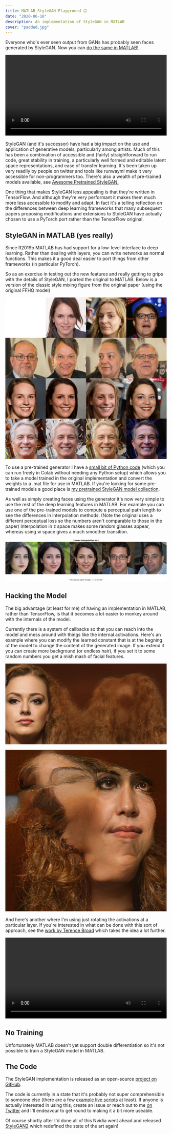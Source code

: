 ```yaml
---
title: MATLAB StyleGAN Playground 🙃
date: "2020-06-18"
description: An implementation of StyleGAN in MATLAB
cover: "padded.jpg"
---
```


Everyone who's ever seen output from GANs has probably seen faces generated by StyleGAN. Now you can [do the same in MATLAB!](https://github.com/justinpinkney/stylegan-matlab-playground)

<p align="center">
<video controls src="circle.mp4" width=100%></video>
</p>

StyleGAN (and it's successor) have had a big impact on the use and application of generative models, particularly among artists. Much of this has been a combination of accessible and (fairly) straightforward to run code, great stability in training, a particularly well formed and editable latent space representations, and ease of transfer learning. It's been taken up very readily by people on twitter and tools like runwayml make it very accessible for non-programmers too. There's also a wealth of pre-trained models available, see [Awesome Pretrained StyleGAN.](https://github.com/justinpinkney/awesome-pretrained-stylegan)

One thing that makes StyleGAN less appealing is that they're written in TensorFlow. And although they're very performant it makes them much more less accessible to modify and adapt. In fact it's a telling reflection on the differences between deep learning frameworks that many subsequent papers proposing modifications and extensions to StyleGAN have actually chosen to use a PyTorch port rather than the TensorFlow original.

## StyleGAN in MATLAB (yes really)
    
Since R2019b MATLAB has had support for a low-level interface to deep learning. Rather than dealing with layers, you can write networks as normal functions. This makes it a good deal easier to port things from other frameworks (in particular PyTorch). 

So as an exercise in testing out the new features and really getting to grips with the details of StyleGAN, I ported the original to MATLAB. Below is a version of the classic style mixing figure from the original paper (using the original FFHQ model)
    
![](style_mixing.jpg)

To use a pre-trained generator I have a [small bit of Python code](https://github.com/justinpinkney/stylegan-matlab-playground/blob/master/scripts/stylegan_convertor.ipynb) (which you can run freely in Colab without needing any Python setup) which allows you to take a model trained in the original implementation and convert the weights to a .mat file for use in MATLAB. If you're looking for some pre-trained models a good place is [my pretrained StyleGAN model collection](https://github.com/justinpinkney/awesome-pretrained-stylegan).
    
As well as simply creating faces using the generator it's now very simple to use the rest of the deep learning features in MATLAB. For example you can use one of the pre-trained models to compute a perceptual path length to see the differences in interpolation methods. (Note the original uses a different perceptual loss so the numbers aren't comparable to those in the paper) Interpolation in z space makes some random glasses appear, whereas using w space gives a much smoother transition.

![](interp.gif)

## Hacking the Model

The big advantage (at least for me) of having an implementation in MATLAB, rather than TensorFlow, is that it becomes a lot easier to monkey around with the internals of the model.

Currently there is a system of callbacks so that you can reach into the model and mess around with things like the internal activations. Here's an example where you can modify the learned constant that is at the begning of the model to change the content of the generated image. If you extend it you can create more background (or endless hair), if you set it to some random numbers you get a mish mash of facial features.

![](padded.jpg) 

![](randomised.jpg)

And here's another where I'm using just rotating the activations at a particular layer. If you're interested in what can be done with this sort of approach, see the [work by Terence Broad](https://terencebroad.com/research/network-bending) which takes the idea a lot further.

<p align="center">
<video controls src="rotate.mp4" width=100%></video>
</p>

## No Training
    
Unfortunately MATLAB doesn't yet support double differentiation so it's not possible to train a StyleGAN model in MATLAB.

## The Code
    
The StyleGAN implementation is released as an open-source [project on GitHub](https://github.com/justinpinkney/stylegan-matlab-playground).

The code is currently in a state that it's probably not super comprehensible to someone else (there are a few [example live scripts](https://github.com/justinpinkney/stylegan-matlab-playground#examples) at least). If anyone is actually interested in using this, create an issue or reach out to me [on Twitter](https://twitter.com/buntworthy) and I'll endeavour to get round to making it a bit more useable.

Of course shortly after I'd done all of this Nvidia went ahead and released [StyleGAN2](https://github.com/NVlabs/stylegan2) which redefined the state of the art again!
